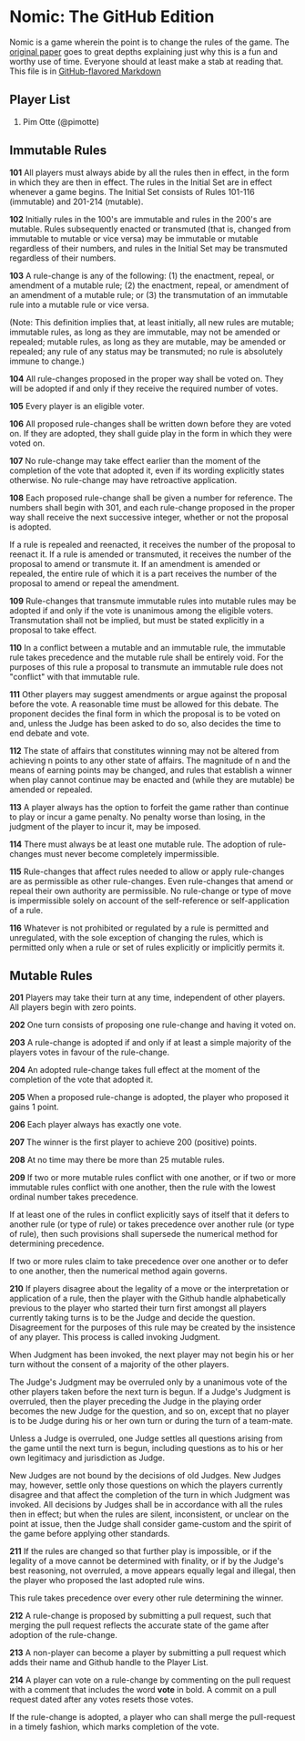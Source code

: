 Nomic: The GitHub Edition 
=========================

Nomic is a game wherein the point is to change the rules of the game. The
[original paper](http://www.earlham.edu/~peters/writing/nomic.htm) goes to great
depths explaining just why this is a fun and worthy use of time. Everyone should
at least make a stab at reading that. This file is in 
[GitHub-flavored Markdown](http://github.github.com/github-flavored-markdown/)

Player List 
-----------
1. Pim Otte (@pimotte)

Immutable Rules 
---------------

**101** All players must always abide by all the rules then in effect, in the
form in which they are then in effect. The rules in the Initial Set are in
effect whenever a game begins. The Initial Set consists of Rules 101-116
(immutable) and 201-214 (mutable).

**102** Initially rules in the 100's are immutable and rules in the 200's are
mutable. Rules subsequently enacted or transmuted (that is, changed from
immutable to mutable or vice versa) may be immutable or mutable regardless of
their numbers, and rules in the Initial Set may be transmuted regardless of
their numbers.

**103** A rule-change is any of the following: (1) the enactment, repeal, or
amendment of a mutable rule; (2) the enactment, repeal, or amendment of an
amendment of a mutable rule; or (3) the transmutation of an immutable rule into
a mutable rule or vice versa.

(Note: This definition implies that, at least initially, all new rules are
mutable; immutable rules, as long as they are immutable, may not be amended or
repealed; mutable rules, as long as they are mutable, may be amended or
repealed; any rule of any status may be transmuted; no rule is absolutely immune
to change.)

**104** All rule-changes proposed in the proper way shall be voted on. They will
be adopted if and only if they receive the required number of votes.

**105** Every player is an eligible voter. 

**106** All proposed rule-changes shall be written down before they are voted
on. If they are adopted, they shall guide play in the form in which they were
voted on.

**107** No rule-change may take effect earlier than the moment of the completion
of the vote that adopted it, even if its wording explicitly states otherwise. No
rule-change may have retroactive application.

**108** Each proposed rule-change shall be given a number for reference. The
numbers shall begin with 301, and each rule-change proposed in the proper way
shall receive the next successive integer, whether or not the proposal is
adopted.

If a rule is repealed and reenacted, it receives the number of the proposal to
reenact it. If a rule is amended or transmuted, it receives the number of the
proposal to amend or transmute it. If an amendment is amended or repealed, the
entire rule of which it is a part receives the number of the proposal to amend
or repeal the amendment.

**109** Rule-changes that transmute immutable rules into mutable rules may be
adopted if and only if the vote is unanimous among the eligible voters.
Transmutation shall not be implied, but must be stated explicitly in a proposal
to take effect.

**110** In a conflict between a mutable and an immutable rule, the immutable
rule takes precedence and the mutable rule shall be entirely void. For the
purposes of this rule a proposal to transmute an immutable rule does not
"conflict" with that immutable rule.

**111** Other players may suggest amendments or argue
against the proposal before the vote. A reasonable time must be allowed for this
debate. The proponent decides the final form in which the proposal is to be
voted on and, unless the Judge has been asked to do so, also decides the time to
end debate and vote.

**112** The state of affairs that constitutes winning may not be altered from
achieving n points to any other state of affairs. The magnitude of n and the
means of earning points may be changed, and rules that establish a winner when
play cannot continue may be enacted and (while they are mutable) be amended or
repealed.

**113** A player always has the option to forfeit the game rather than continue
to play or incur a game penalty. No penalty worse than losing, in the judgment
of the player to incur it, may be imposed.

**114** There must always be at least one mutable rule. The adoption of
rule-changes must never become completely impermissible.

**115** Rule-changes that affect rules needed to allow or apply rule-changes are
as permissible as other rule-changes. Even rule-changes that amend or repeal
their own authority are permissible. No rule-change or type of move is
impermissible solely on account of the self-reference or self-application of a
rule.

**116** Whatever is not prohibited or regulated by a rule is permitted and
unregulated, with the sole exception of changing the rules, which is permitted
only when a rule or set of rules explicitly or implicitly permits it.

Mutable Rules 
-------------

**201** Players may take their turn at any time, independent of other players. 
All players begin with zero points.

**202** One turn consists of proposing one rule-change and having it voted on.

**203** A rule-change is adopted if and only if at least a simple majority
of the players votes in favour of the rule-change.

**204** An adopted rule-change takes full effect at the moment of the completion
of the vote that adopted it.

**205** When a proposed rule-change is adopted, the player who proposed it
gains 1 point.

**206** Each player always has exactly one vote.

**207** The winner is the first player to achieve 200 (positive) points.

**208** At no time may there be more than 25 mutable rules.

**209** If two or more mutable rules conflict with one another, or if two or
more immutable rules conflict with one another, then the rule with the lowest
ordinal number takes precedence.

If at least one of the rules in conflict explicitly says of itself that it
defers to another rule (or type of rule) or takes precedence over another rule
(or type of rule), then such provisions shall supersede the numerical method for
determining precedence.

If two or more rules claim to take precedence over one another or to defer to
one another, then the numerical method again governs.

**210** If players disagree about the legality of a move or the interpretation
or application of a rule, then the player with the Github handle alphabetically
previous to the player who started their turn first amongst all players
currently taking turns is to be the Judge and decide the question. 
Disagreement for the purposes of this rule may be
created by the insistence of any player. This process is called invoking
Judgment.

When Judgment has been invoked, the next player may not begin his or her turn
without the consent of a majority of the other players.

The Judge's Judgment may be overruled only by a unanimous vote of the other
players taken before the next turn is begun. If a Judge's Judgment is overruled,
then the player preceding the Judge in the playing order becomes the new Judge
for the question, and so on, except that no player is to be Judge during his or
her own turn or during the turn of a team-mate.

Unless a Judge is overruled, one Judge settles all questions arising from the
game until the next turn is begun, including questions as to his or her own
legitimacy and jurisdiction as Judge.

New Judges are not bound by the decisions of old Judges. New Judges may,
however, settle only those questions on which the players currently disagree and
that affect the completion of the turn in which Judgment was invoked. All
decisions by Judges shall be in accordance with all the rules then in effect;
but when the rules are silent, inconsistent, or unclear on the point at issue,
then the Judge shall consider game-custom and the spirit of the game before
applying other standards.

**211** If the rules are changed so that further play is impossible, or if the
legality of a move cannot be determined with finality, or if by the Judge's best
reasoning, not overruled, a move appears equally legal and illegal, then the
player who proposed the last adopted rule wins.

This rule takes precedence over every other rule determining the winner.

**212** A rule-change is proposed by submitting a pull request, such that
merging the pull request reflects the accurate state of the game after
adoption of the rule-change.

**213** A non-player can become a player by submitting a pull request which adds
their name and Github handle to the Player List.

**214** A player can vote on a rule-change by commenting on the pull request
with a comment that includes the word **vote** in bold. A commit on a pull
request dated after any votes resets those votes.

If the rule-change is adopted, a player who can shall merge the pull-request
in a timely fashion, which marks completion of the vote.


